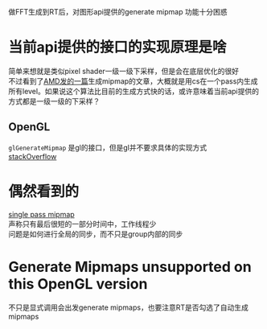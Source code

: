 做FFT生成到RT后，对图形api提供的generate mipmap 功能十分困惑  
# 当前api提供的接口的实现原理是啥
简单来想就是类似pixel shader一级一级下采样，但是会在底层优化的很好  
不过看到了[AMD发的一篇](https://zhuanlan.zhihu.com/p/263387791)生成mipmap的文章，大概就是用cs在一个pass内生成所有level。如果说这个算法比目前的生成方式快的话，或许意味着当前api提供的方式都是一级一级的下采样？
## OpenGL
`glGenerateMipmap` 是gl的接口，但是gl并不要求具体的实现方式  
[stackOverflow](https://stackoverflow.com/questions/23017317/mipmap-generation-in-opengl-is-it-hardware-accelerated)  
# 偶然看到的
[single pass mipmap](https://zhuanlan.zhihu.com/p/263387791)  
声称只有最后很短的一部分时间中，工作线程少  
问题是如何进行全局的同步，而不只是group内部的同步

# Generate Mipmaps unsupported on this OpenGL version
不只是显式调用会出发generate mipmaps，也要注意RT是否勾选了自动生成mipmaps